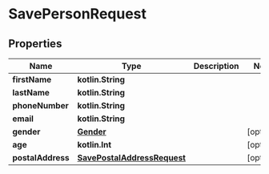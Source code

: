 
# SavePersonRequest

## Properties
Name | Type | Description | Notes
------------ | ------------- | ------------- | -------------
**firstName** | **kotlin.String** |  | 
**lastName** | **kotlin.String** |  | 
**phoneNumber** | **kotlin.String** |  | 
**email** | **kotlin.String** |  | 
**gender** | [**Gender**](Gender.md) |  |  [optional]
**age** | **kotlin.Int** |  |  [optional]
**postalAddress** | [**SavePostalAddressRequest**](SavePostalAddressRequest.md) |  |  [optional]



